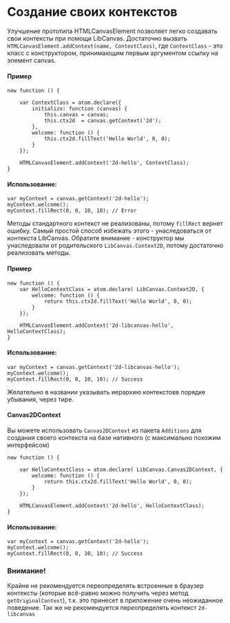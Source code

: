 Создание своих контекстов
=========================

Улучшение прототипа HTMLCanvasElement позволяет легко создавать свои контексты при помощи LibCanvas.
Достаточно вызвать `HTMLCanvasElement.addContext(name, ContextClass)`, где `ContextClass` - это класс с конструктором, принимающим первым аргументом ссылку на элемент canvas.

#### Пример
	new function () {

		var ContextClass = atom.declare({
			initialize: function (canvas) {
				this.canvas = canvas;
				this.ctx2d  = canvas.getContext('2d');
			},
			welcome: function () {
				this.ctx2d.fillText('Hello World', 0, 0);
			}
		});

		HTMLCanvasElement.addContext('2d-hello', ContextClass);
	}

#### Использование:
	var myContext = canvas.getContext('2d-hello');
	myContext.welcome();
	myContext.fillRect(0, 0, 10, 10); // Error

Методы стандартного контекст не реализованы, потому `fillRect` вернет ошибку.
Самый простой способ избежать этого - унаследоваться от контекста LibCanvas.
Обратите внимание - конструктор мы унаследовали от родительского `LibCanvas.Context2D`, потому достаточно реализовать методы.

#### Пример
	new function () {
		var HelloContextClass = atom.declare( LibCanvas.Context2D, { 
			welcome: function () {
				return this.ctx2d.fillText('Hello World', 0, 0);
			}
		});

		HTMLCanvasElement.addContext('2d-libcanvas-hello', HelloContextClass);
	}

#### Использование:
	var myContext = canvas.getContext('2d-libcanvas-hello');
	myContext.welcome();
	myContext.fillRect(0, 0, 10, 10); // Success

Желательно в названии указывать иерархию контекстовв порядке убывания, через тире.

#### Canvas2DContext
Вы можете использовать `Canvas2DContext` из пакета `Additions` для создания своего контекста на базе нативного (с максимально похожим интерфейсом)

	new function () {
	
		var HelloContextClass = atom.declare( LibCanvas.Canvas2DContext, {
			welcome: function () {
				return this.ctx2d.fillText('Hello World', 0, 0);
			}
		});

		HTMLCanvasElement.addContext('2d-hello', HelloContextClass);
	}

#### Использование:
	var myContext = canvas.getContext('2d-hello');
	myContext.welcome();
	myContext.fillRect(0, 0, 10, 10); // Success

### Внимание!
Крайне не рекомендуется переопределять встроенные в браузер контексты (которые всё-равно можно получить через метод `getOriginalContext`), т.к. это принесет в приложение очень неожиданное поведение.
Так же не рекомендуется переопределять контекст `2d-libcanvas`



